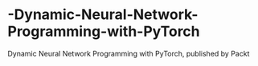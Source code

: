 # -Dynamic-Neural-Network-Programming-with-PyTorch
 Dynamic Neural Network Programming with PyTorch, published by Packt
